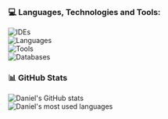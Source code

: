
### 💻 Languages, Technologies and Tools:
![IDEs](https://go-skill-icons.vercel.app/api/icons?i=idea,vscode&theme=dark&titles=true)
<br>
![Languages](https://go-skill-icons.vercel.app/api/icons?i=java,js,kotlin,ts&theme=dark)
<br>
![Tools](https://go-skill-icons.vercel.app/api/icons?i=git,github,gradle,maven,windows,linux,nodejs,docker&theme=dark)
<br>
![Databases](https://go-skill-icons.vercel.app/api/icons?i=mongodb,mysql&theme=dark)

### 📊 GitHub Stats

![Daniel's GitHub stats](https://github-readme-stats-two-khaki.vercel.app/api?username=danielmillar&show_icons=true&theme=dark&count_private=true)
<br/>
![Daniel's most used languages](https://github-readme-stats-two-khaki.vercel.app/api/top-langs/?username=danielmillar&theme=dark)

